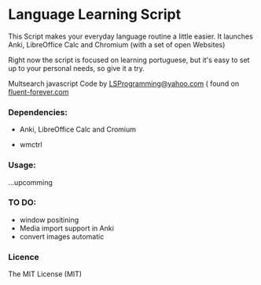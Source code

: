 # Language Learning Script

This Script makes your everyday language routine a little easier. It launches Anki, LibreOffice Calc and Chromium (with a set of open Websites)

Right now the script is focused on learning portuguese, but it's easy to set up to your personal needs, so give it a try.

Multsearch javascript Code by LSProgramming@yahoo.com ( found on [fluent-forever.com](fluent-forever.com/multi-search)

### Dependencies: 

* Anki, LibreOffice Calc and Cromium

* wmctrl

### Usage:
...upcomming

### TO DO:

* window positining
* Media import support in Anki
* convert images automatic

### Licence

The MIT License (MIT)
